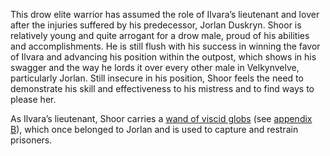 This drow elite warrior has assumed the role of Ilvara’s lieutenant and lover after the injuries suffered by his predecessor, Jorlan Duskryn. Shoor is relatively young and quite arrogant for a drow male, proud of his abilities and accomplishments. He is still flush with his success in winning the favor of Ilvara and advancing his position within the outpost, which shows in his swagger and the way he lords it over every other male in Velkynvelve, particularly Jorlan. Still insecure in his position, Shoor feels the need to demonstrate his skill and effectiveness to his mistress and to find ways to please her.

As Ilvara’s lieutenant, Shoor carries a [wand of viscid globs](https://www.dndbeyond.com/magic-items/5548-wand-of-viscid-globs) (see [appendix B](https://www.dndbeyond.com/compendium/adventures/oota/appendix-b-magic-items#WandofViscidGlobs)), which once belonged to Jorlan and is used to capture and restrain prisoners.